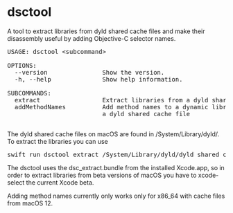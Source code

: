 # dsctool

A tool to extract libraries from dyld shared cache files and make their
disassembly useful by adding Objective-C selector names.

<pre>
USAGE: dsctool &lt;subcommand&gt;

OPTIONS:
  --version               Show the version.
  -h, --help              Show help information.

SUBCOMMANDS:
  extract                 Extract libraries from a dyld shared cache file
  addMethodNames          Add method names to a dynamic library extracted from
                          a dyld shared cache file

</pre>

The dyld shared cache files on macOS are found in /System/Library/dyld/.
To extract the libraries you can use
<pre>
swift run dsctool extract /System/Library/dyld/dyld_shared_cache_x86_64 ~/Desktop/dsc_libraries
</pre>

The dsctool uses the dsc_extract.bundle from the installed Xcode.app, so in order to extract libraries from beta versions of macOS you have to xcode-select the current Xcode beta.

Adding method names currently only works only for x86_64 with cache files from
macOS 12.
